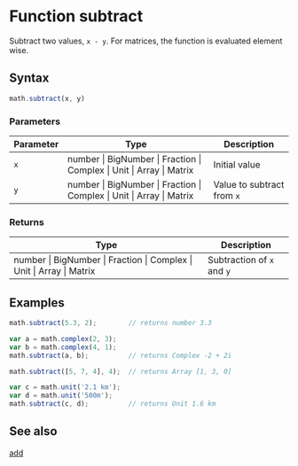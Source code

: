 <!-- Note: This file is automatically generated from source code comments. Changes made in this file will be overridden. -->

# Function subtract

Subtract two values, `x - y`.
For matrices, the function is evaluated element wise.


## Syntax

```js
math.subtract(x, y)
```

### Parameters

Parameter | Type | Description
--------- | ---- | -----------
`x` | number &#124; BigNumber &#124; Fraction &#124; Complex &#124; Unit &#124; Array &#124; Matrix |  Initial value
`y` | number &#124; BigNumber &#124; Fraction &#124; Complex &#124; Unit &#124; Array &#124; Matrix |  Value to subtract from `x`

### Returns

Type | Description
---- | -----------
number &#124; BigNumber &#124; Fraction &#124; Complex &#124; Unit &#124; Array &#124; Matrix |  Subtraction of `x` and `y`


## Examples

```js
math.subtract(5.3, 2);        // returns number 3.3

var a = math.complex(2, 3);
var b = math.complex(4, 1);
math.subtract(a, b);          // returns Complex -2 + 2i

math.subtract([5, 7, 4], 4);  // returns Array [1, 3, 0]

var c = math.unit('2.1 km');
var d = math.unit('500m');
math.subtract(c, d);          // returns Unit 1.6 km
```


## See also

[add](add.md)
